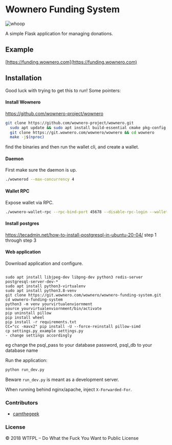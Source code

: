 # Wownero Funding System

![whoop](https://i.imgur.com/xVS3UGq.png)

A simple Flask application for managing donations.

Example
-------

[https://funding.wownero.com](https://funding.wownero.com)

## Installation

Good luck with trying to get this to run! Some pointers:


#### Install Wownero
https://github.com/wownero-project/wownero
```bash
git clone https://github.com/wownero-project/wownero.git
  sudo apt update && sudo apt install build-essential cmake pkg-config libboost-all-dev libssl-dev libzmq3-dev libunbound-dev libsodium-dev libunwind8-dev liblzma-dev libreadline6-dev libldns-dev libexpat1-dev libpgm-dev libhidapi-dev libusb-1.0-0-dev libprotobuf-dev protobuf-compiler libudev-dev git -y
  git clone https://git.wownero.com/wownero/wownero && cd wownero
  make -j$(nproc)
```
find the binaries and then run the wallet cli, and create a wallet.


#### Daemon

First make sure the daemon is up.

```bash
./wownerod --max-concurrency 4
```

#### Wallet RPC

Expose wallet via RPC.

```bash
./wownero-wallet-rpc --rpc-bind-port 45678 --disable-rpc-login --wallet-file yourwallet --password ""
```

#### Install postgres
https://tecadmin.net/how-to-install-postgresql-in-ubuntu-20-04/
step 1 through step 3


#### Web application

Download application and configure.

```

sudo apt install libjpeg-dev libpng-dev python3 redis-server postgresql-server-dev-*
sudo apt install python3-virtualenv
sudo apt install python3.8-venv
git clone https://git.wownero.com/wownero/wownero-funding-system.git
cd wownero-funding-system
python3 -m venv yourvirtualenviornment
source yourvirtualenviornment/bin/activate
pip uninstall pillow
pip install wheel
pip install -r requirements.txt
CC="cc -mavx2" pip install -U --force-reinstall pillow-simd
cp settings.py_example settings.py
- change settings accordingly
```
eg change the psql_pass to your database password, psql_db to your database name

Run the application:

```bash
python run_dev.py
```

Beware `run_dev.py` is meant as a development server.

When running behind nginx/apache, inject `X-Forwarded-For`.

### Contributors

- [camthegeek](https://github.com/camthegeek)

### License

© 2018 WTFPL – Do What the Fuck You Want to Public License
